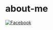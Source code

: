 # about-me
[![Facebook](https://avatars0.githubusercontent.com/u/66635648)](https://github.com/yoojinhee03)
